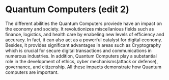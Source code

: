# Quantum Computers (edit 2)
The different abilities the Quantum Computers proviede have an impact on the economy and society. It revolutionizes miscellanious fields such as finance, logistics, and health care by enabeling new levels of efficiency and accuracy. In fact, it can also act as a powerful catalyst for digital economy. Besides, it provides significant advantages in areas such as Cryptography which is crucial for secure digital transactions and communications in numerous industries. In addition, Quantum Computers play a substantial role in the development of ethics, cyber mechanisms(attack or defense), governance, and citizenship. All these impacts demonstrate how Quantum computers are important.